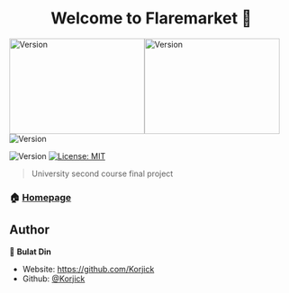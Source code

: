 <h1 align="center">Welcome to Flaremarket 👋</h1>
<div style="display: flex;">
<img alt="Version" width="240" height="170" src="https://user-images.githubusercontent.com/32599955/174463740-c36d15f1-c38f-4996-827d-4e355534688f.png" />
<img alt="Version" width="240" height="170" src="https://user-images.githubusercontent.com/32599955/174463742-648c1b0b-b418-4791-98c0-8895b6ae024c.png" />
</div>
<img alt="Version" src="https://miro.medium.com/max/880/1*XPu_eMJVmbO3GAC1acszYA.png" />
<p>
  <img alt="Version" src="https://img.shields.io/badge/version-1.0-blue.svg?cacheSeconds=2592000" />
  <a href="#" target="_blank">
    <img alt="License: MIT" src="https://img.shields.io/badge/License-MIT-yellow.svg" />
  </a>
</p>

> University second course final project 

### 🏠 [Homepage](https://github.com/Korjick/CPP-Basic-XORList)

## Author

👤 **Bulat Din**

* Website: https://github.com/Korjick
* Github: [@Korjick](https://github.com/Korjick)
